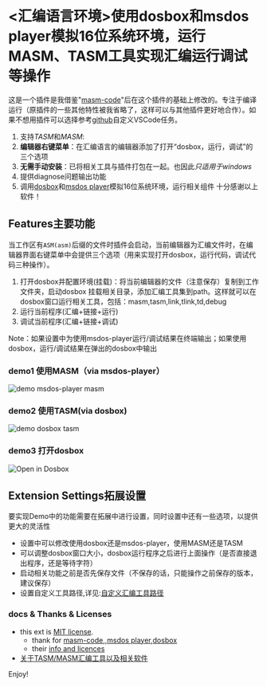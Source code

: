 # <汇编语言环境>使用dosbox和msdos player模拟16位系统环境，运行MASM、TASM工具实现汇编运行调试等操作

这是一个插件是我借鉴"[masm-code](https://github.com/Woodykaixa/masm-code)"后在这个插件的基础上修改的。专注于编译运行（原插件的一些其他特性被我省略了，这样可以与其他插件更好地合作）。如果不想用插件可以选择参考[github](https://github.com/xsro/VSC-ASMtasks)自定义VSCode任务。

1. 支持*TASM*和*MASM*:
2. **编辑器右键菜单**：在汇编语言的编辑器添加了打开“dosbox，运行，调试”的三个选项
3. **无需手动安装**：已将相关工具与插件打包在一起。也因此*只适用于windows*
4. 提供diagnose问题输出功能
5. 调用[dosbox](dosbox.com)和[msdos player](http://takeda-toshiya.my.coocan.jp/msdos)模拟16位系统环境，运行相关组件
十分感谢以上软件！

## Features主要功能

当工作区有`ASM(asm)`后缀的文件时插件会启动，当前编辑器为汇编文件时，在编辑器界面右键菜单中会提供三个选项（用来实现打开dosbox，运行代码，调试代码三种操作）。

1. 打开dosbox并配置环境(挂载)：将当前编辑器的文件（注意保存）复制到工作文件夹，启动dosbox 挂载相关目录，添加汇编工具集到path。这样就可以在dosbox窗口运行相关工具，包括：masm,tasm,link,tlink,td,debug
2. 运行当前程序(汇编+链接+运行)
3. 调试当前程序(汇编+链接+调试)

Note：如果设置中为使用msdos-player运行/调试结果在终端输出；如果使用dosbox，运行/调试结果在弹出的dosbox中输出

### demo1 使用MASM（via msdos-player）

![demo msdos-player masm](https://github.com/xsro/masm-tasm/raw/master/pics/demo_msdos_masm.gif)

### demo2 使用TASM(via dosbox)

![demo dosbox tasm](https://github.com/xsro/masm-tasm/raw/master/pics/demo_dosbox_tasm.gif)

### demo3 打开dosbox

![Open in Dosbox](https://github.com/xsro/masm-tasm/raw/master/pics/opendosbox.gif)

## Extension Settings拓展设置

要实现Demo中的功能需要在拓展中进行设置，同时设置中还有一些选项，以提供更大的灵活性

- 设置中可以修改使用dosbox还是msdos-player，使用MASM还是TASM
- 可以调整dosbox窗口大小，dosbox运行程序之后进行上面操作（是否直接退出程序，还是等待字符）
- 启动相关功能之前是否先保存文件（不保存的话，只能操作之前保存的版本，建议保存）
- 设置自定义工具路径,详见:[自定义汇编工具路径](https://github.com/xsro/masm-tasm/blob/master/doc/关于汇编工具路径.md#自定义汇编工具路径)

### docs & Thanks & Licenses

- this ext is [MIT license](https://github.com/xsro/masm-tasm/blob/master/LICENSE).
  - thank for [masm-code](https://github.com/Woodykaixa/masm-code),,[msdos player](http://takeda-toshiya.my.coocan.jp/msdos),[dosbox](dosbox.com)
  - their [info and licences](https://github.com/xsro/masm-tasm/blob/master/doc/liscence.md)
- [关于TASM/MASM汇编工具以及相关软件](https://github.com/xsro/masm-tasm/blob/master/doc/关于汇编工具路径.md)

<!-- ## Release Notes

### 1.0.0

Initial release of ...

### 1.0.1

Fixed issue #.

### 1.1.0

Added features X, Y, and Z. -->

Enjoy!

